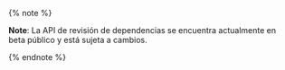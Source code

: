 {% note %}

**Note**: La API de revisión de dependencias se encuentra actualmente en beta público y está sujeta a cambios.

{% endnote %}

